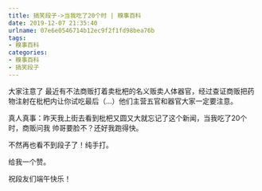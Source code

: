```yaml
---
title: 搞笑段子->当我吃了20个时 | 糗事百科
date: 2019-12-07 21:35:40
urlname: 07e6e0546714b12ec9f2f1fd98bea76b
tags: 
- 糗事百科
categories:
- 糗事百科
- 搞笑段子
---
```

大家注意了 最近有不法商贩打着卖枇杷的名义贩卖人体器官，经过查证商贩把药物注射在枇杷内让你试吃最后（...）他们主营五官和器官大家一定要注意。

真人真事：昨天我上街去看到枇杷又圆又大就忘记了这个新闻，当我吃了20个时，商贩问我 帅哥要脸不？还好我跑得快。

不然再也看不到段子了！纯手打。

给我一个赞。

祝段友们端午快乐！


